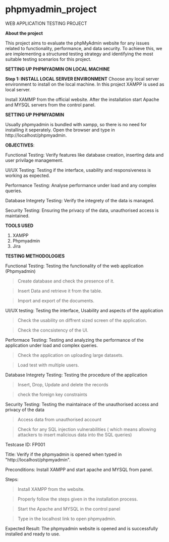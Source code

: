# phpmyadmin_project
WEB APPLICATION TESTING PROJECT

**About the project**


This project aims to evaluate the phpMyAdmin website for any issues related to functionality, performance, and data security. To achieve this, we are implementing a structured testing strategy and identifying the most suitable testing scenarios for this project.


**SETTING UP PHPMYADMIN ON LOCAL MACHINE**

****Step 1: INSTALL LOCAL SERVER ENVIRONMENT****
 Choose any local server environment to install on the local machine. In this project XAMPP is used as local server.

 Install XAMMP from the official website. After the installation start Apache and MYSQL servers from the control panel. 

**SETTING UP PHPMYADMIN**

Usually phpmyadmin is bundled with xampp, so there is no need for installing it seperately. 
Open the browser and type in http://localhost/phpmyadmin. 

**OBJECTIVES**: 

Functional Testing: Verify features like database creation, inserting data and user privilage management. 

UI/UX Testing: Testing if the interface, usability and responsiveness is working as expected.

Performance Testing: Analyse performance under load and any complex queries.

Database Integrety Testing: Verify the integrety of the data is managed.

Security Testing: Ensuring the privacy of the data, unauthorised access is maintained. 


**TOOLS USED**

1. XAMPP
2. Phpmyadmin
3. Jira


**TESTING METHODOLOGIES**

Functional Testing: Testing the functionality of the web application (Phpmyadmin)

> Create database and check the presence of it.

> Insert Data and retrieve it from the table.

> Import and export of the documents.

UI/UX testing: Testing the interface, Usability and aspects of the application

> Check the usability on diffrent sized screen of the application.

> Check the concsistency of the UI.

Performace Testing: Testing and analyzing the performance of the application under load and complex queries.

> Check the application on uploading large datasets.

> Load test with multiple users.

Database Integrety Testing: Testing the procedure of the application

> Insert, Drop, Update and delete the records

> check the foreign key constraints

Security Testing: Testing the maintainace of the unauthorised access and privacy of the data

> Access data from unauthorised account

> Check for any SQL injection vulnerabilities ( which means allowing attackers to insert malicious data into the SQL queries) 








Testcase ID: FP001
  
Title: Verify if the phpmyadmin is opened when typed in "http://localhost/phpmyadmin". 

 
Preconditions: Install XAMPP and start apache and MYSQL from panel. 

Steps: 

> Install XAMPP from the website.

> Properly follow the steps given in the installation process.

> Start the Apache and MYSQL in the control panel

> Type in the localhost link to open phpmyadmin.

Expected Result: The phpmyadmin website is opened and is successfully installed and ready to use.
 
 

